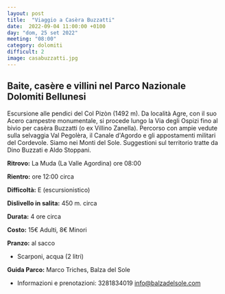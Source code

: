 ```yaml
---
layout: post
title:  "Viaggio a Casèra Buzzatti"
date:  2022-09-04 11:00:00 +0100
day: "dom, 25 set 2022"
meeting: "08:00"
category: dolomiti 
difficult: 2
image: casabuzzatti.jpg
---
```


## Baite, casère e villini nel Parco Nazionale Dolomiti Bellunesi

Escursione alle pendici del Col Pizòn (1492 m). Da località Agre, con il suo Acero campestre monumentale, si procede lungo la Via degli Ospizi fino al bivio per casèra Buzzatti (o ex Villino Zanella). Percorso con ampie vedute sulla selvaggia Val Pegolèra, il Canale d'Agordo e gli appostamenti militari del Cordevole. Siamo nei Monti del Sole. Suggestioni sul territorio tratte da Dino Buzzati e Aldo Stoppani.

**Ritrovo:** La Muda (La Valle Agordina) ore 08:00

**Rientro:** ore 12:00 circa 

**Difficoltà:** E (escursionistico)

**Dislivello in salita:**  450 m. circa

**Durata:** 4 ore circa

**Costo:** 15€ Adulti, 8€ Minori

**Pranzo:** al sacco 

+ Scarponi, acqua (2 litri)  

**Guida Parco:** Marco Triches, Balza del Sole
* Informazioni e prenotazioni: 3281834019 info@balzadelsole.com 

